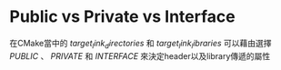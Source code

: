 # Public vs Private vs Interface 
在CMake當中的 $target_link_directories$ 和 $target_link_libraries$ 可以藉由選擇 $PUBLIC$ 、 $PRIVATE$ 和 $INTERFACE$ 來決定header以及library傳遞的屬性